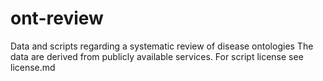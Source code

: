 # ont-review

Data and scripts regarding a systematic review of disease ontologies
The data are derived from publicly available services.
For script license see license.md
